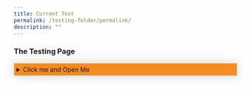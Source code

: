 ```yaml
---
title: Current Test
permalink: /testing-folder/permalink/
description: ""
---
```

<style>

summary:hover{
	cursor: pointer;
	color: white;
	}
	
summary {
	background-color: #F68B1F;
	padding:5px 5px 5px 5px;
	box-shadow:
	}
	
details[open] {
		background-color: #f7dbbe;
	
	}
	
details summary[open] {
		background-color: #F68B1F;
	}

details {
	border: 1px solid #d4d4d4;
	box-shadow: 0px 0px 20px #d4d4d4
	
	}

	p {
	 text-align:left;
	 margin-left:0.75em;
	 
	}
</style>

<h3>The Testing Page</h3>

<details class="Accordian">
	<summary>Click me and Open Me</summary>
	<p>Steward and advance public policy through research and training programmes, with emphasis on the areas of governance, public economics and social policy.</p>

</details>